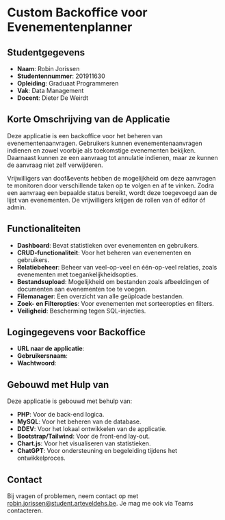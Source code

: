 # Custom Backoffice voor Evenementenplanner

## Studentgegevens

- **Naam**: Robin Jorissen
- **Studentennummer**: 201911630
- **Opleiding**: Graduaat Programmeren
- **Vak**: Data Management
- **Docent**: Dieter De Weirdt

## Korte Omschrijving van de Applicatie

Deze applicatie is een backoffice voor het beheren van evenementenaanvragen. Gebruikers kunnen evenementenaanvragen indienen en zowel voorbije als toekomstige evenementen bekijken. Daarnaast kunnen ze een aanvraag tot annulatie indienen, maar ze kunnen de aanvraag niet zelf verwijderen.

Vrijwilligers van doof&events hebben de mogelijkheid om deze aanvragen te monitoren door verschillende taken op te volgen en af te vinken. Zodra een aanvraag een bepaalde status bereikt, wordt deze toegevoegd aan de lijst van evenementen. De vrijwilligers krijgen de rollen van óf editor óf admin.

## Functionaliteiten

- **Dashboard**: Bevat statistieken over evenementen en gebruikers.
- **CRUD-functionaliteit**: Voor het beheren van evenementen en gebruikers.
- **Relatiebeheer**: Beheer van veel-op-veel en één-op-veel relaties, zoals evenementen met toegankelijkheidsopties.
- **Bestandsupload**: Mogelijkheid om bestanden zoals afbeeldingen of documenten aan evenementen toe te voegen.
- **Filemanager**: Een overzicht van alle geüploade bestanden.
- **Zoek- en Filteropties**: Voor evenementen met sorteeropties en filters.
- **Veiligheid**: Bescherming tegen SQL-injecties.

## Logingegevens voor Backoffice

- **URL naar de applicatie**: 
- **Gebruikersnaam**: 
- **Wachtwoord**: 

## Gebouwd met Hulp van

Deze applicatie is gebouwd met behulp van:

- **PHP**: Voor de back-end logica.
- **MySQL**: Voor het beheren van de database.
- **DDEV**: Voor het lokaal ontwikkelen van de applicatie.
- **Bootstrap/Tailwind**: Voor de front-end lay-out.
- **Chart.js**: Voor het visualiseren van statistieken.
- **ChatGPT**: Voor ondersteuning en begeleiding tijdens het ontwikkelproces.

## Contact

Bij vragen of problemen, neem contact op met [robin.jorissen@student.arteveldehs.be](mailto:robin.jorissen@student.arteveldehs.be). Je mag me ook via Teams contacteren.
